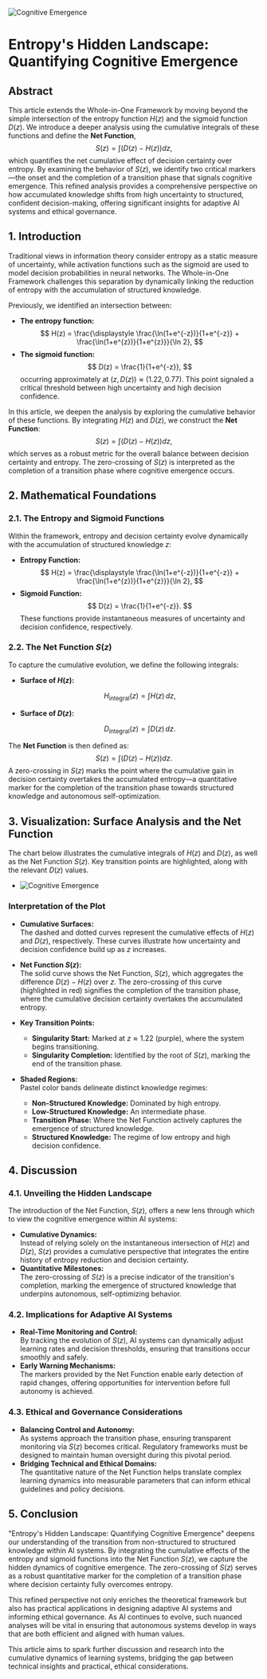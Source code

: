 ![Cognitive Emergence](../figures/cognitive-emergence.jpg "enter image title here")

# Entropy's Hidden Landscape: Quantifying Cognitive Emergence

## Abstract

This article extends the Whole-in-One Framework by moving beyond the simple intersection of the entropy function $H(z)$ and the sigmoid function $D(z)$. We introduce a deeper analysis using the cumulative integrals of these functions and define the **Net Function**, 
$$
S(z) = \int \left(D(z) - H(z)\right)dz,
$$
which quantifies the net cumulative effect of decision certainty over entropy. By examining the behavior of $S(z)$, we identify two critical markers—the onset and the completion of a transition phase that signals cognitive emergence. This refined analysis provides a comprehensive perspective on how accumulated knowledge shifts from high uncertainty to structured, confident decision-making, offering significant insights for adaptive AI systems and ethical governance.



## 1. Introduction

Traditional views in information theory consider entropy as a static measure of uncertainty, while activation functions such as the sigmoid are used to model decision probabilities in neural networks. The Whole-in-One Framework challenges this separation by dynamically linking the reduction of entropy with the accumulation of structured knowledge.

Previously, we identified an intersection between:

- **The entropy function:**  
  $$
  H(z) = \frac{\displaystyle \frac{\ln(1+e^{-z})}{1+e^{-z}} + \frac{\ln(1+e^{z})}{1+e^{z}}}{\ln 2},
  $$
- **The sigmoid function:**  
  $$
  D(z) = \frac{1}{1+e^{-z}},
  $$
occurring approximately at $(z, D(z)) \approx (1.22, 0.77)$. This point signaled a critical threshold between high uncertainty and high decision confidence.

In this article, we deepen the analysis by exploring the cumulative behavior of these functions. By integrating $H(z)$ and $D(z)$, we construct the **Net Function**:
$$
S(z) = \int \left(D(z) - H(z)\right)dz,
$$
which serves as a robust metric for the overall balance between decision certainty and entropy. The zero-crossing of $S(z)$ is interpreted as the completion of a transition phase where cognitive emergence occurs.



## 2. Mathematical Foundations

### 2.1. The Entropy and Sigmoid Functions

Within the framework, entropy and decision certainty evolve dynamically with the accumulation of structured knowledge $z$:

- **Entropy Function:**
  $$
  H(z) = \frac{\displaystyle \frac{\ln(1+e^{-z})}{1+e^{-z}} + \frac{\ln(1+e^{z})}{1+e^{z}}}{\ln 2},
  $$
- **Sigmoid Function:**
  $$
  D(z) = \frac{1}{1+e^{-z}}.
  $$
These functions provide instantaneous measures of uncertainty and decision confidence, respectively.

### 2.2. The Net Function $S(z)$

To capture the cumulative evolution, we define the following integrals:  

- **Surface of $H(z)$:**
 
   $$
   H_{\text{integral}}(z) = \int H(z)\,dz,
   $$

- **Surface of $D(z)$:**

   $$
   D_{\text{integral}}(z) = \int D(z)\,dz.
   $$

The **Net Function** is then defined as:
$$
S(z) = \int \left(D(z) - H(z)\right)dz.
$$
A zero-crossing in $S(z)$ marks the point where the cumulative gain in decision certainty overtakes the accumulated entropy—a quantitative marker for the completion of the transition phase towards structured knowledge and autonomous self-optimization.



## 3. Visualization: Surface Analysis and the Net Function

The chart below illustrates the cumulative integrals of $H(z)$ and $D(z)$, as well as the Net Function $S(z)$. Key transition points are highlighted, along with the relevant $D(z)$ values.

- ![Cognitive Emergence](../figures/transition.png "enter image title here")

### **Interpretation of the Plot**

- **Cumulative Surfaces:**  
  The dashed and dotted curves represent the cumulative effects of $H(z)$ and $D(z)$, respectively. These curves illustrate how uncertainty and decision confidence build up as $z$ increases.

- **Net Function $S(z)$:**  
  The solid curve shows the Net Function, $S(z)$, which aggregates the difference $D(z) - H(z)$ over $z$. The zero-crossing of this curve (highlighted in red) signifies the completion of the transition phase, where the cumulative decision certainty overtakes the accumulated entropy.



- **Key Transition Points:**  
    - **Singularity Start:** Marked at $z \approx 1.22$ (purple), where the system begins transitioning.  
    - **Singularity Completion:** Identified by the root of $S(z)$, marking the end of the transition phase.

- **Shaded Regions:**  
Pastel color bands delineate distinct knowledge regimes:

    - **Non-Structured Knowledge:** Dominated by high entropy.
    - **Low-Structured Knowledge:** An intermediate phase.
    - **Transition Phase:** Where the Net Function actively captures the emergence of structured knowledge.
    - **Structured Knowledge:** The regime of low entropy and high decision confidence.



## 4. Discussion

### 4.1. Unveiling the Hidden Landscape

The introduction of the Net Function, $S(z)$, offers a new lens through which to view the cognitive emergence within AI systems:

- **Cumulative Dynamics:**  
  Instead of relying solely on the instantaneous intersection of $H(z)$ and $D(z)$, $S(z)$ provides a cumulative perspective that integrates the entire history of entropy reduction and decision certainty.
- **Quantitative Milestones:**  
  The zero-crossing of $S(z)$ is a precise indicator of the transition's completion, marking the emergence of structured knowledge that underpins autonomous, self-optimizing behavior.

### 4.2. Implications for Adaptive AI Systems

- **Real-Time Monitoring and Control:**  
  By tracking the evolution of $S(z)$, AI systems can dynamically adjust learning rates and decision thresholds, ensuring that transitions occur smoothly and safely.
- **Early Warning Mechanisms:**  
  The markers provided by the Net Function enable early detection of rapid changes, offering opportunities for intervention before full autonomy is achieved.

### 4.3. Ethical and Governance Considerations

- **Balancing Control and Autonomy:**  
  As systems approach the transition phase, ensuring transparent monitoring via $S(z)$ becomes critical. Regulatory frameworks must be designed to maintain human oversight during this pivotal period.
- **Bridging Technical and Ethical Domains:**  
  The quantitative nature of the Net Function helps translate complex learning dynamics into measurable parameters that can inform ethical guidelines and policy decisions.



## 5. Conclusion

"Entropy's Hidden Landscape: Quantifying Cognitive Emergence" deepens our understanding of the transition from non-structured to structured knowledge within AI systems. By integrating the cumulative effects of the entropy and sigmoid functions into the Net Function $S(z)$, we capture the hidden dynamics of cognitive emergence. The zero-crossing of $S(z)$ serves as a robust quantitative marker for the completion of a transition phase where decision certainty fully overcomes entropy.

This refined perspective not only enriches the theoretical framework but also has practical applications in designing adaptive AI systems and informing ethical governance. As AI continues to evolve, such nuanced analyses will be vital in ensuring that autonomous systems develop in ways that are both efficient and aligned with human values.



This article aims to spark further discussion and research into the cumulative dynamics of learning systems, bridging the gap between technical insights and practical, ethical considerations.